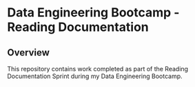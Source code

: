 # Data Engineering Bootcamp - Reading Documentation

## Overview

This repository contains work completed as part of the Reading Documentation Sprint during my Data Engineering Bootcamp. 
